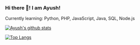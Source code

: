 ### Hi there 👋! I am Ayush!
Currently learning: Python, PHP, JavaScript, Java, SQL, Node.js

[![Ayush's github stats](https://github-readme-stats.vercel.app/api?username=the-one-ayush&count_private=true&show_icons=true&theme=radical&hide_rank=false)](https://github.com/anuraghazra/github-readme-stats)

[![Top Langs](https://github-readme-stats.vercel.app/api/top-langs/?username=the-one-ayush)](https://github.com/anuraghazra/github-readme-stats)
